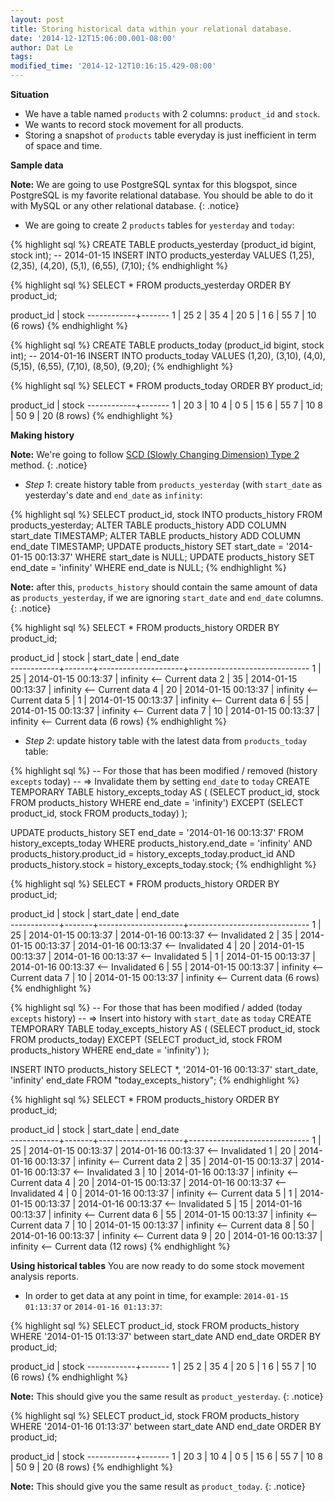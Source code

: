 ```yaml
---
layout: post
title: Storing historical data within your relational database.
date: '2014-12-12T15:06:00.001-08:00'
author: Dat Le
tags:
modified_time: '2014-12-12T10:16:15.429-08:00'
---
```


**Situation**

- We have a table named `products` with 2 columns: `product_id` and `stock`.
- We wants to record stock movement for all products.
- Storing a snapshot of `products` table everyday is just inefficient in term of space and time.

**Sample data**

**Note:** We are going to use PostgreSQL syntax for this blogspot, since PostgreSQL is my favorite relational database. You should be able to do it with MySQL or any other relational database.
{: .notice}

- We are going to create 2 `products` tables for `yesterday` and `today`:

{% highlight sql %}
CREATE TABLE products_yesterday (product_id bigint, stock int); -- 2014-01-15
INSERT INTO products_yesterday VALUES
    (1,25), (2,35), (4,20), (5,1), (6,55), (7,10);
{% endhighlight %}

{% highlight sql %}
SELECT * FROM products_yesterday ORDER BY product_id;

 product_id | stock 
------------+-------
          1 |    25
          2 |    35
          4 |    20
          5 |     1
          6 |    55
          7 |    10
(6 rows)
{% endhighlight %}

{% highlight sql %}
CREATE TABLE products_today (product_id bigint, stock int); -- 2014-01-16
INSERT INTO products_today VALUES
    (1,20), (3,10), (4,0), (5,15), (6,55), (7,10), (8,50), (9,20);
{% endhighlight %}

{% highlight sql %}
SELECT * FROM products_today ORDER BY product_id;

 product_id | stock 
------------+-------
          1 |    20
          3 |    10
          4 |     0
          5 |    15
          6 |    55
          7 |    10
          8 |    50
          9 |    20
(8 rows)
{% endhighlight %}

**Making history**

**Note:** We're going to follow [SCD (Slowly Changing Dimension) Type 2](http://en.wikipedia.org/wiki/Slowly_changing_dimension#Type_2) method.
{: .notice}

- *Step 1*: create history table from `products_yesterday` (with `start_date` as yesterday's date and `end_date` as `infinity`:

{% highlight sql %}
SELECT product_id, stock INTO products_history FROM products_yesterday;
ALTER TABLE products_history ADD COLUMN start_date TIMESTAMP;
ALTER TABLE products_history ADD COLUMN end_date   TIMESTAMP;
UPDATE products_history SET start_date = '2014-01-15 00:13:37' WHERE start_date is NULL;
UPDATE products_history SET end_date   = 'infinity' WHERE end_date is NULL;
{% endhighlight %}

**Note:** after this, `products_history` should contain the same amount of data as `products_yesterday`, if we are ignoring `start_date` and `end_date` columns.
{: .notice}

{% highlight sql %}
SELECT * FROM products_history ORDER BY product_id;

 product_id | stock |     start_date      |           end_date           
------------+-------+---------------------+------------------------------
          1 |    25 | 2014-01-15 00:13:37 | infinity <-- Current data
          2 |    35 | 2014-01-15 00:13:37 | infinity <-- Current data
          4 |    20 | 2014-01-15 00:13:37 | infinity <-- Current data
          5 |     1 | 2014-01-15 00:13:37 | infinity <-- Current data
          6 |    55 | 2014-01-15 00:13:37 | infinity <-- Current data
          7 |    10 | 2014-01-15 00:13:37 | infinity <-- Current data
(6 rows)
{% endhighlight %}

- *Step 2*: update history table with the latest data from `products_today` table:

{% highlight sql %}
-- For those that has been modified / removed (history `excepts` today)
-- => Invalidate them by setting `end_date` to `today`
CREATE TEMPORARY TABLE history_excepts_today AS (
    (SELECT product_id, stock FROM products_history WHERE end_date = 'infinity')
        EXCEPT
    (SELECT product_id, stock FROM products_today)
);

UPDATE products_history SET end_date = '2014-01-16 00:13:37'
FROM history_excepts_today
WHERE products_history.end_date = 'infinity'
AND products_history.product_id = history_excepts_today.product_id
AND products_history.stock = history_excepts_today.stock;
{% endhighlight %}

{% highlight sql %}
SELECT * FROM products_history ORDER BY product_id;

 product_id | stock |     start_date      |           end_date           
------------+-------+---------------------+------------------------------
          1 |    25 | 2014-01-15 00:13:37 | 2014-01-16 00:13:37 <-- Invalidated
          2 |    35 | 2014-01-15 00:13:37 | 2014-01-16 00:13:37 <-- Invalidated
          4 |    20 | 2014-01-15 00:13:37 | 2014-01-16 00:13:37 <-- Invalidated
          5 |     1 | 2014-01-15 00:13:37 | 2014-01-16 00:13:37 <-- Invalidated
          6 |    55 | 2014-01-15 00:13:37 | infinity <-- Current data
          7 |    10 | 2014-01-15 00:13:37 | infinity <-- Current data
(6 rows)
{% endhighlight %}

{% highlight sql %}
-- For those that has been modified / added (today `excepts` history)
-- => Insert into history with `start_date` as `today`
CREATE TEMPORARY TABLE today_excepts_history AS (
    (SELECT product_id, stock FROM products_today)
        EXCEPT
    (SELECT product_id, stock FROM products_history WHERE end_date = 'infinity')
);

INSERT INTO products_history
SELECT *, '2014-01-16 00:13:37' start_date, 'infinity' end_date
FROM "today_excepts_history";
{% endhighlight %}

{% highlight sql %}
SELECT * FROM products_history ORDER BY product_id;

 product_id | stock |     start_date      |           end_date           
------------+-------+---------------------+------------------------------
          1 |    25 | 2014-01-15 00:13:37 | 2014-01-16 00:13:37 <-- Invalidated
          1 |    20 | 2014-01-16 00:13:37 | infinity <-- Current data
          2 |    35 | 2014-01-15 00:13:37 | 2014-01-16 00:13:37 <-- Invalidated
          3 |    10 | 2014-01-16 00:13:37 | infinity <-- Current data
          4 |    20 | 2014-01-15 00:13:37 | 2014-01-16 00:13:37 <-- Invalidated
          4 |     0 | 2014-01-16 00:13:37 | infinity <-- Current data
          5 |     1 | 2014-01-15 00:13:37 | 2014-01-16 00:13:37 <-- Invalidated
          5 |    15 | 2014-01-16 00:13:37 | infinity <-- Current data
          6 |    55 | 2014-01-15 00:13:37 | infinity <-- Current data
          7 |    10 | 2014-01-15 00:13:37 | infinity <-- Current data
          8 |    50 | 2014-01-16 00:13:37 | infinity <-- Current data
          9 |    20 | 2014-01-16 00:13:37 | infinity <-- Current data
(12 rows)
{% endhighlight %}

**Using historical tables**
You are now ready to do some stock movement analysis reports.

- In order to get data at any point in time, for example: `2014-01-15 01:13:37` or `2014-01-16 01:13:37`:

{% highlight sql %}
SELECT product_id, stock FROM products_history
WHERE '2014-01-15 01:13:37' between start_date AND end_date ORDER BY product_id;

 product_id | stock 
------------+-------
          1 |    25
          2 |    35
          4 |    20
          5 |     1
          6 |    55
          7 |    10
(6 rows)
{% endhighlight %}

**Note:** This should give you the same result as `product_yesterday`.
{: .notice}

{% highlight sql %}
SELECT product_id, stock FROM products_history 
WHERE '2014-01-16 01:13:37' between start_date AND end_date ORDER BY product_id;

 product_id | stock 
------------+-------
          1 |    20
          3 |    10
          4 |     0
          5 |    15
          6 |    55
          7 |    10
          8 |    50
          9 |    20
(8 rows)
{% endhighlight %}

**Note:** This should give you the same result as `product_today`.
{: .notice}